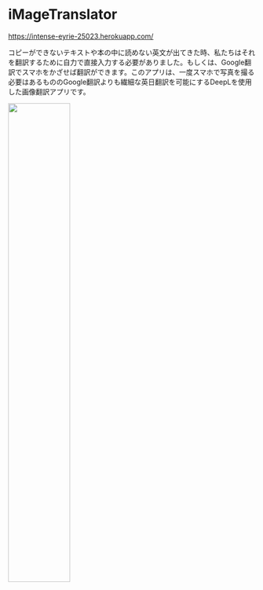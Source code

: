 # iMageTranslator

https://intense-eyrie-25023.herokuapp.com/

<p>コピーができないテキストや本の中に読めない英文が出てきた時、私たちはそれを翻訳するために自力で直接入力する必要がありました。もしくは、Google翻訳でスマホをかざせば翻訳ができます。このアプリは、一度スマホで写真を撮る必要はあるもののGoogle翻訳よりも繊細な英日翻訳を可能にするDeepLを使用した画像翻訳アプリです。</p>

<img src="https://intense-eyrie-25023.herokuapp.com/static/css/app.png" width="50%">
